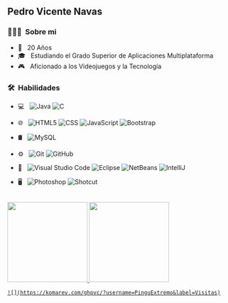

<h2>Pedro Vicente Navas</h2>

<h3> 👨🏻‍💻 &nbsp;Sobre mi </h3>

- 🤔 &nbsp; 20 Años
- 🎓 &nbsp; Estudiando el Grado Superior de Aplicaciones Multiplataforma
- 🎮 &nbsp; Aficionado a los Videojuegos y la Tecnología

<h3> 🛠 &nbsp;Habilidades</h3>

- 💻 &nbsp;
  ![Java](https://img.shields.io/badge/-Java-333333?style=flat&logo=Java&logoColor=007396)
  ![C](https://img.shields.io/badge/-C-333333?style=flat&logo=C&logoColor=1572B6)
- 🌐 &nbsp;
  ![HTML5](https://img.shields.io/badge/-HTML5-333333?style=flat&logo=HTML5)
  ![CSS](https://img.shields.io/badge/-CSS-333333?style=flat&logo=CSS3&logoColor=1572B6)
  ![JavaScript](https://img.shields.io/badge/-JavaScript-333333?style=flat&logo=javascript)
  ![Bootstrap](https://img.shields.io/badge/-Bootstrap-333333?style=flat&logo=bootstrap&logoColor=563D7C)
- 🛢 &nbsp;
  ![MySQL](https://img.shields.io/badge/-MySQL-333333?style=flat&logo=mysql)
- ⚙️ &nbsp;
  ![Git](https://img.shields.io/badge/-Git-333333?style=flat&logo=git)
  ![GitHub](https://img.shields.io/badge/-GitHub-333333?style=flat&logo=github)
- 🔧 &nbsp;
  ![Visual Studio Code](https://img.shields.io/badge/-Visual%20Studio%20Code-333333?style=flat&logo=visual-studio-code&logoColor=007ACC)
  ![Eclipse](https://img.shields.io/badge/-Eclipse-333333?style=flat&logo=eclipse-ide&logoColor=2C2255)
  ![NetBeans](https://img.shields.io/badge/-NetBeans-333333?style=flat&logo=netbeans-ide&logoColor=2C2255)
  ![IntelliJ](https://img.shields.io/badge/-IntelliJ-333333?style=flat&logo=intellij&logoColor=007ACC)
  
- 🖥 &nbsp;
  ![Photoshop](https://img.shields.io/badge/-Photoshop-333333?style=flat&logo=adobe-photoshop)
  ![Shotcut](https://img.shields.io/badge/-Shotcut-333333?style=flat&logo=adobe-shotcut)

<br/>

<a href="https://github.com/PinguExtremo">
  <img height="180em" src="https://github-readme-stats.vercel.app/api?username=PinguExtremo&theme=dark&show_icons=true" />
  <img height="180em" src="https://github-readme-stats.vercel.app/api/top-langs/?username=PinguExtremo&theme=dark&layout=compact" />
<br/>
  
    ![](https://komarev.com/ghpvc/?username=PinguExtremo&label=Visitas)
